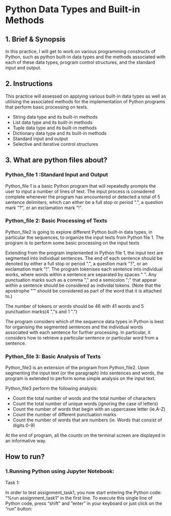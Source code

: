 # Python Data Types and Built-in Methods

## 1. Brief & Synopsis
In this practice, I will get to work on various programming constructs of Python, such as
python built-in data types and the methods associated with each of these data types,
program control structures, and the standard input and output. 

## 2. Instructions
This practice will assessed on applying various built-in data types as well as 
utilising the associated methods for the implementation of Python programs that perform
basic processing on texts.

* String data type and its built-in methods
* List data type and its built-in methods
* Tuple data type and its built-in methods
* Dictionary data type and its built-in methods
* Standard input and output
* Selective and iterative control structures

## 3. What are python files about?

### Python_file 1 :Standard Input and Output
Python_file 1 is a basic Python program that will repeatedly prompts the user to input a number
of lines of text. The input process is considered complete whenever the program has 
encountered or detected a total of 5 sentence delimiters, which can either be a full stop
 or period ".", a question mark "?", or an exclamation mark "!".
 
### Python_file 2: Basic Processing of Texts
Python_file2 is going to explore different Python built-in data types, in particular 
the sequences, to organize the input texts from Python file 1. The program is to perform some 
basic processing on the input texts

Extending from the program implemented in Python file 1, the input text are segmented
into individual sentences. The end of each sentence should be denoted by either a full stop
 or period ".", a question mark "?", or an exclamation mark "!". The program tokenises each sentence
 into individual works, where words within a sentence are separated by spaces " ". Any punctuation marks
 such as a comma "," and a semicolon ";" that appear within a sentence should be considered as individal 
 tokens. (Note that the apostrophe "’" should be considered as part of the word that it is attached to.)
 
 The number of tokens or words should be 46 with 41 words and 5 punctuation marks(4 ","s and 1 ".")
 
 The program considers which of the sequence data types in Python is best for organising 
 the segmented sentences and the individual words associated with each sentence for 
 further processing. In particular, it considers how to retrieve a particular sentence or particular
 word from a sentence.

 ### Python_file 3: Basic Analysis of Texts
 Python_file3 is an extension of the program from Python_file2. Upon segmenting the input 
 text (or the paragraph) into sentences and words, the program is extended to perform 
 some simple analysis on the input text.
 
 Python_file3 perform the following analysis:
 * Count the total number of words and the total number of characters
 * Count the total number of unique words (ignoring the case of letters)
 * Count the number of words that begin with an uppercasee letter (ie.A-Z)
 * Count the number of different punctuation marks
 * Count the number of words that are numbers (ie. Words that consist of digits 0-9)
 
 At the end of program, all the counts on the terminal screen are displayed in an informative 
 way.
 
 ## How to run?
### 1.Running Python using Jupyter Notebook:

Task 1:

In order to test assignment_task1, you now start entering the Python code: “%run assignment_task1” in the first line. To execute this single line of Python code, press “shift” and “enter” in your keyboard or just click on the “run” button:



 
 
 
